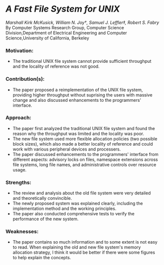 # ***A Fast File System for UNIX***
*Marshall Kirk McKusick, William N. Joy†, Samuel J. Leffler‡, Robert S. Fabry*
By Computer Systems Research Group, Computer Science Division,Department of Electrical Engineering and Computer Science,University of California, Berkeley

### Motivation:

- The traditional UNIX file system cannot provide sufficient throughput and the locality of reference was not good.

### Contribution(s):
- The paper proposed a reimplementation of the UNIX file system, providing higher throughput without suprising the users with massive change and also discussed enhancements to the programmers' interface.

### Approach:
- The paper first analyzed the traditional UNIX file system and found the reason why the throughput was limited and the locality was poor.
- The new file system used more flexible allocation policies (two possible block sizes), which also made a better locality of reference and could work with various peripheral devices and processers.
- The paper discussed enhancements to the programmers' interface from different aspects: advisory locks on files, namespace extensions across file systems, long file names, and administrative controls over resource usage.

### Strengths:
- The review and analysis about the old file system were very detailed and theoretically convincible.
- The newly proposed system was explained clearly, including the implementation method and the working principles.
- The paper also conducted comprehensive tests to verify the performance of the new system.

### Weaknesses:

- The paper contains so much information and to some extent is not easy to read. When explaining the old and new file system's memory allocation strategy, I think it would be better if there were some figures to help explain the concepts. 
